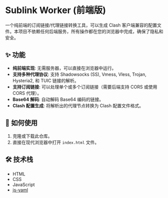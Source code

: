 # Sublink Worker (前端版)

一个纯前端的订阅链接/代理链接转换工具，可以生成 Clash 客户端兼容的配置文件。本项目不依赖任何后端服务，所有操作都在您的浏览器中完成，确保了隐私和安全。

## ✨ 功能

- **纯前端实现**: 无需服务器，可以直接在浏览器中运行。
- **支持多种代理协议**: 支持 Shadowsocks (SS), Vmess, Vless, Trojan, Hysteria2, 和 TUIC 链接的解析。
- **支持订阅链接**: 可以处理单个或多个订阅链接（需要后端支持 CORS 或使用 CORS 代理）。
- **Base64 解码**: 自动解码 Base64 编码的链接。
- **Clash 配置生成**: 将解析出的代理节点转换为 Clash 配置文件格式。

## 🚀 如何使用

1.  克隆或下载此仓库。
2.  直接在现代浏览器中打开 `index.html` 文件。

## 🛠️ 技术栈

- HTML
- CSS
- JavaScript
- [js-yaml](https://github.com/nodeca/js-yaml)
